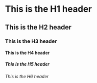 # This is the H1 header
## This is the H2 header
### This is the H3 header
#### This is the H4 header
##### This is the H5 header
###### This is the H6 header
